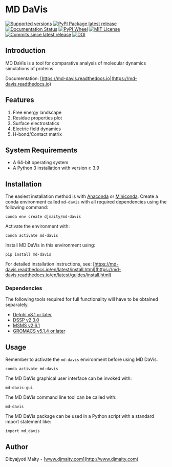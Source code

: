 MD DaVis
========

[![Supported versions][python-badge]][python-link]
[![PyPI Package latest release][pypi-badge]][pypi-link]
[![Documentation Status][docs-badge]][docs-link]
[![PyPI Wheel][wheel-badge]][wheel-link]
[![MIT License][license-badge]][license-link]
[![Commits since latest release][commits-badge]][commits-link]
[![DOI][zenodo-badge]][zenodo-link]

Introduction
------------
MD DaVis is a tool for comparative analysis of molecular dynamics simulations of proteins.

Documentation: [https://md-davis.readthedocs.io](https://md-davis.readthedocs.io)

Features
--------
1. Free energy landscape
2. Residue properties plot
3. Surface electrostatics
4. Electric field dynamics
5. H-bond/Contact matrix

System Requirements
-------------------

* A 64-bit operating system
* A Python 3 installation with version ≥ 3.9

Installation
------------
The easiest installation method is with
[Anaconda](https://www.anaconda.com/products/individual) or
[Miniconda](https://docs.conda.io/en/latest/miniconda.html).
Create a conda environment called `md-davis` with all required dependencies using the following command:
```
conda env create djmaity/md-davis
```
Activate the environment with:
```
conda activate md-davis
```
Install MD DaVis in this environment using:
```
pip install md-davis
```

For detailed installation instructions, see:
[https://md-davis.readthedocs.io/en/latest/install.html](https://md-davis.readthedocs.io/en/latest/guides/install.html)

### Dependencies

The following tools required for full functionality will have to be obtained separately.
* [Delphi v8.1 or later](http://compbio.clemson.edu/delphi)
* [DSSP v2.3.0](https://github.com/cmbi/dssp)
* [MSMS v2.6.1](https://ccsb.scripps.edu/msms/downloads/)
* [GROMACS v5.1.4 or later](https://www.gromacs.org)

Usage
-----

Remember to activate the `md-davis` environment before using MD DaVis.
```
conda activate md-davis
```

The MD DaVis graphical user interface can be invoked with:
```
md-davis-gui
```
The MD DaVis command line tool can be called with:
```
md-davis
```
The MD DaVis package can be used in a Python script with a standard import 
statement like:
```
import md_davis
```

Author
------
Dibyajyoti Maity - [www.djmaity.com](http://www.djmaity.com)

<!--  --------------------------------------------------------------------- -->
[pypi-badge]: https://img.shields.io/pypi/v/md-davis.svg
[pypi-link]: https://pypi.org/project/md-davis
[docs-badge]: https://readthedocs.org/projects/md-davis/badge/?version=latest
[docs-link]: https://md-davis.readthedocs.io/en/latest/
[wheel-badge]: https://img.shields.io/pypi/wheel/md-davis.svg
[wheel-link]: https://pypi.org/project/md-davis
[python-badge]: https://img.shields.io/pypi/pyversions/md-davis.svg
[python-link]: https://pypi.org/project/md-davis
[commits-badge]: https://img.shields.io/github/last-commit/djmaity/md-davis
[commits-link]: https://github.com/djmaity/md-davis/
[license-badge]: https://img.shields.io/pypi/l/md-davis?color=success
[license-link]: https://github.com/djmaity/md-davis/blob/master/LICENSE
[zenodo-badge]: https://zenodo.org/badge/186578728.svg
[zenodo-link]: https://zenodo.org/badge/latestdoi/186578728
